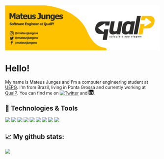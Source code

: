 [![Header](https://raw.githubusercontent.com/mateusjunges/mateusjunges/master/readme-header.png "Header")][qualp]

# Hello!
My name is Mateus Junges and I'm a computer engineering student at [UEPG][uepg]. I'm from Brazil, living in Ponta Grossa and currently working at [QualP][qualp].
You can find me on [![Twitter][twitter_icon]][twitter] and [![Linkedin][linkedin_icon]][linkedin].

## 🔧 Technologies & Tools
![](https://img.shields.io/badge/OS-Linux-informational?style=flat&logo=linux&logoColor=white&color=ffc200)
![](https://img.shields.io/badge/Editor-phpstorm-informational?style=flat&logo=jetbrains&logoColor=white&color=ffc200)
![](https://img.shields.io/badge/Code-Python-informational?style=flat&logo=python&logoColor=white&color=ffc200)
![](https://img.shields.io/badge/Code-JavaScript-informational?style=flat&logo=javascript&logoColor=white&color=ffc200)
![](https://img.shields.io/badge/Code-php-informational?style=flat&logo=php&logoColor=white&color=ffc200)
![](https://img.shields.io/badge/Code-Vue-informational?style=flat&logo=vue.js&logoColor=white&color=ffc200)
![](https://img.shields.io/badge/Tools-PostgreSQL-informational?style=flat&logo=postgresql&logoColor=white&color=ffc200)
![](https://img.shields.io/badge/Tools-mySQL-informational?style=flat&logo=mysql&logoColor=white&color=ffc200)
![](https://img.shields.io/badge/Shell-Bash-informational?style=flat&logo=gnu-bash&logoColor=white&color=ffc200)

## &#x1f4c8; My github stats:
<img src="https://github-readme-stats.vercel.app/api?username=mateusjunges&show_icons=true&title_color=2e2d2c&text_color=2e2d2c&icon_color=2e2d2c&bg_color=ffc200" align="center">

[uepg]: https://uepg.br
[qualp]: https://qualp.com.br
[twitter]: https://twitter.com/mateusjungess
[linkedin]: https://linkedin.com/in/mateusjunges
[twitter_icon]: http://i.imgur.com/wWzX9uB.png (twitter icon)
[linkedin_icon]: https://raw.githubusercontent.com/mateusjunges/mateusjunges/master/linkedin.png (linkedin icon)
